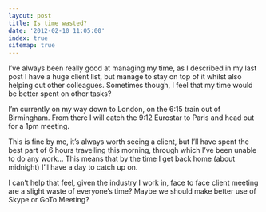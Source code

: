 ```yaml
---
layout: post
title: Is time wasted?
date: '2012-02-10 11:05:00'
index: true
sitemap: true
---
```


<p>I&rsquo;ve always been really good at managing my time, as I described in my last post I have a huge client list, but manage to stay on top of it whilst also helping out other colleagues. Sometimes though, I feel that my time would be better spent on other tasks?</p>
<p>I&rsquo;m currently on my way down to London, on the 6:15 train out of Birmingham. From there I will catch the 9:12 Eurostar to Paris and head out for a 1pm meeting. </p>
<p>This is fine by me, it&rsquo;s always worth seeing a client, but I&rsquo;ll have spent the best part of 6 hours travelling this morning, through which I&rsquo;ve been unable to do any work&hellip; This means that by the time I get back home (about midnight) I&rsquo;ll have a day to catch up on. </p>
<p>I can&rsquo;t help that feel, given the industry I work in, face to face client meeting are a slight waste of everyone&rsquo;s time? Maybe we should make better use of Skype or GoTo Meeting?</p>
